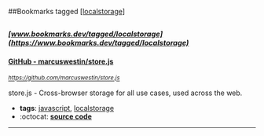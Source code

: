 ##Bookmarks tagged [[localstorage]](https://www.bookmarks.dev?q=[localstorage])

_<sup><sup>[www.bookmarks.dev/tagged/localstorage](https://www.bookmarks.dev/tagged/localstorage)</sup></sup>_
---
#### [GitHub - marcuswestin/store.js](https://github.com/marcuswestin/store.js)
_<sup>https://github.com/marcuswestin/store.js</sup>_

store.js - Cross-browser storage for all use cases, used across the web.
* **tags**: [javascript](../tagged/javascript.md), [localstorage](../tagged/localstorage.md)
* :octocat: **[source code](https://github.com/marcuswestin/store.js)**
---
